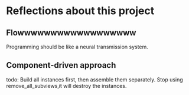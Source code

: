 # Reflections about this project

## Flowwwwwwwwwwwwwwwwww

Programming should be like a neural transmission system.

## Component-driven approach

todo:
Build all instances first, then assemble them separately. Stop using remove_all_subviews,it will destroy the instances.
